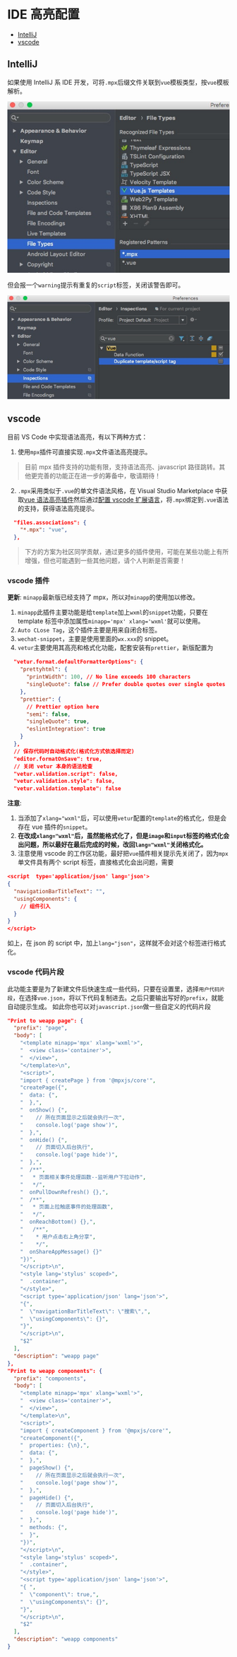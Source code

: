 # IDE 高亮配置

- [IntelliJ](single-file.md#IntelliJ)
- [vscode](single-file.md#vscode)

## IntelliJ

如果使用 IntelliJ 系 IDE 开发，可将`.mpx`后缀文件关联到`vue`模板类型，按`vue`模板解析。

![关联文件类型](../../assets/images/start-tips2.png)

但会报一个`warning`提示有重复的`script`标签，关闭该警告即可。

![关闭警告](../../assets/images/start-tips1.png)

## vscode

目前 VS Code 中实现语法高亮，有以下两种方式：

1. 使用`mpx`插件可直接实现`.mpx`文件语法高亮提示。

> 目前 mpx 插件支持的功能有限，支持语法高亮、javascript 路径跳转。其他更完善的功能正在进一步的筹备中，敬请期待！

2. `.mpx`采用类似于`.vue`的单文件语法风格，在 Visual Studio Marketplace 中获取[vue 语法高亮插件](https://marketplace.visualstudio.com/items?itemName=liuji-jim.vue)然后通过[配置 vscode 扩展语言](https://code.visualstudio.com/docs/languages/overview#_adding-a-file-extension-to-a-language)，将`.mpx`绑定到`.vue`语法的支持，获得语法高亮提示。

```json
  "files.associations": {
    "*.mpx": "vue",
  },
```

> 下方的方案为社区同学贡献，通过更多的插件使用，可能在某些功能上有所增强，但也可能遇到一些其他问题，请个人判断是否需要！

### vscode 插件

**更新**: `minapp`最新版已经支持了 mpx，所以对`minapp`的使用加以修改。

1. `minapp`此插件主要功能是给`template`加上`wxml`的`snippet`功能，只要在 template 标签中添加属性`minapp='mpx' xlang='wxml'`就可以使用。
2. `Auto CLose Tag`，这个插件主要是用来自闭合标签。
3. `wechat-snippet`，主要是使用里面的`wx.xxx`的 snippet。
4. `vetur`主要使用其高亮和格式化功能，配套安装有`prettier`，新版配置为

```json
  "vetur.format.defaultFormatterOptions": {
    "prettyhtml": {
      "printWidth": 100, // No line exceeds 100 characters
      "singleQuote": false // Prefer double quotes over single quotes
    },
    "prettier": {
      // Prettier option here
      "semi": false,
      "singleQuote": true,
      "eslintIntegration": true
    }
  },
  // 保存代码时自动格式化(格式化方式依选择而定)
  "editor.formatOnSave": true,
  // 关闭 vetur 本身的语法检查
  "vetur.validation.script": false,
  "vetur.validation.style": false,
  "vetur.validation.template": false
```

**注意**:

1. 当添加了`xlang="wxml"`后，可以使用`vetur`配置的`template`的格式化，但是会存在 vue 插件的`snippet`。
2. **在改成`xlang="wxml"`后，虽然能格式化了，但是`image`和`input`标签的格式化会出问题，所以最好在最后完成的时候，改回`lang="wxml"`关闭格式化。**
3. 注意使用 vscode 的工作区功能，最好把`vue`插件相关提示先关闭了，因为`mpx`单文件具有两个 script 标签，直接格式化会出问题，需要

```json
<script  type='application/json' lang='json'>
{
  "navigationBarTitleText": "",
  "usingComponents": {
    // 组件引入
  }
}
</script>
```

如上，在 json 的 script 中，加上`lang="json"`，这样就不会对这个标签进行格式化。

### vscode 代码片段

此功能主要是为了新建文件后快速生成一些代码，只要在设置里，选择`用户代码片段`，在选择`vue.json`，将以下代码复制进去。之后只要输出写好的`prefix`，就能自动提示生成。
如此你也可以对`javascript.json`做一些自定义的代码片段

```json
"Print to weapp page": {
  "prefix": "page",
  "body": [
    "<template minapp='mpx' xlang='wxml'>",
    "  <view class='container'>",
    "  </view>",
    "</template>\n",
    "<script>",
    "import { createPage } from '@mpxjs/core'",
    "createPage({",
    "  data: {",
    "  },",
    "  onShow() {",
    "    // 所在页面显示之后就会执行一次",
    "    console.log('page show')",
    "  },",
    "  onHide() {",
    "    // 页面切入后台执行",
    "    console.log('page hide')",
    "  },",
    "  /**",
    "   * 页面相关事件处理函数--监听用户下拉动作",
    "   */",
    "  onPullDownRefresh() {},",
    "  /**",
    "   * 页面上拉触底事件的处理函数",
    "   */",
    "  onReachBottom() {},",
    "   /**",
    "    * 用户点击右上角分享",
    "    */",
    "  onShareAppMessage() {}"
    "})",
    "</script>\n",
    "<style lang='stylus' scoped>",
    "  .container",
    "</style>",
    "<script type='application/json' lang='json'>",
    "{",
    "  \"navigationBarTitleText\": \"搜索\",",
    "  \"usingComponents\": {}",
    "}",
    "</script>\n",
    "$2"
  ],
  "description": "weapp page"
},
"Print to weapp components": {
  "prefix": "components",
  "body": [
    "<template minapp='mpx' xlang='wxml'>",
    "  <view class='container'>",
    "  </view>",
    "</template>\n",
    "<script>",
    "import { createComponent } from '@mpxjs/core'",
    "createComponent({",
    "  properties: {\n},",
    "  data: {",
    "  },",
    "  pageShow() {",
    "    // 所在页面显示之后就会执行一次",
    "    console.log('page show')",
    "  },",
    "  pageHide() {",
    "    // 页面切入后台执行",
    "    console.log('page hide')",
    "  },",
    "  methods: {",
    "  }",
    "})",
    "</script>\n",
    "<style lang='stylus' scoped>",
    "  .container",
    "</style>",
    "<script type='application/json' lang='json'>",
    "{ ",
    "  \"component\": true,",
    "  \"usingComponents\": {}",
    "}",
    "</script>\n",
    "$2"
  ],
  "description": "weapp components"
}
```
